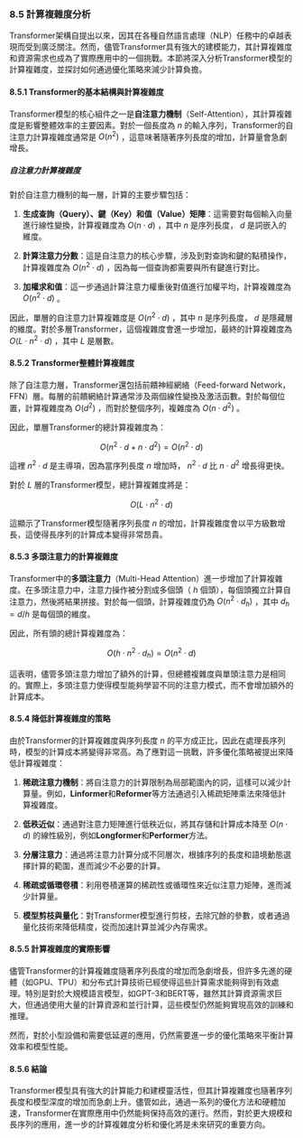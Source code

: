 ### **8.5 計算複雜度分析**

Transformer架構自提出以來，因其在各種自然語言處理（NLP）任務中的卓越表現而受到廣泛關注。然而，儘管Transformer具有強大的建模能力，其計算複雜度和資源需求也成為了實際應用中的一個挑戰。本節將深入分析Transformer模型的計算複雜度，並探討如何通過優化策略來減少計算負擔。

#### **8.5.1 Transformer的基本結構與計算複雜度**

Transformer模型的核心組件之一是**自注意力機制**（Self-Attention），其計算複雜度是影響整體效率的主要因素。對於一個長度為  $`n`$  的輸入序列，Transformer的自注意力計算複雜度通常是  $`O(n^2)`$ ，這意味著隨著序列長度的增加，計算量會急劇增長。

##### **自注意力計算複雜度**

對於自注意力機制的每一層，計算的主要步驟包括：

1. **生成查詢（Query）、鍵（Key）和值（Value）矩陣**：這需要對每個輸入向量進行線性變換，計算複雜度為  $`O(n \cdot d)`$ ，其中  $`n`$  是序列長度， $`d`$  是詞嵌入的維度。
   
2. **計算注意力分數**：這是自注意力的核心步驟，涉及到對查詢和鍵的點積操作，計算複雜度為  $`O(n^2 \cdot d)`$ ，因為每一個查詢都需要與所有鍵進行對比。

3. **加權求和值**：這一步通過計算注意力權重後對值進行加權平均，計算複雜度為  $`O(n^2 \cdot d)`$ 。

因此，單層的自注意力計算複雜度是  $`O(n^2 \cdot d)`$ ，其中  $`n`$  是序列長度， $`d`$  是隱藏層的維度。對於多層Transformer，這個複雜度會進一步增加，最終的計算複雜度為  $`O(L \cdot n^2 \cdot d)`$ ，其中  $`L`$  是層數。

#### **8.5.2 Transformer整體計算複雜度**

除了自注意力層，Transformer還包括前饋神經網絡（Feed-forward Network，FFN）層。每層的前饋網絡計算通常涉及兩個線性變換及激活函數。對於每個位置，計算複雜度為  $`O(d^2)`$ ，而對於整個序列，複雜度為  $`O(n \cdot d^2)`$ 。

因此，單層Transformer的總計算複雜度為：


```math
O(n^2 \cdot d + n \cdot d^2) = O(n^2 \cdot d)
```


這裡  $`n^2 \cdot d`$  是主導項，因為當序列長度  $`n`$  增加時， $`n^2 \cdot d`$  比  $`n \cdot d^2`$  增長得更快。

對於  $`L`$  層的Transformer模型，總計算複雜度將是：


```math
O(L \cdot n^2 \cdot d)
```


這顯示了Transformer模型隨著序列長度  $`n`$  的增加，計算複雜度會以平方級數增長，這使得長序列的計算成本變得非常昂貴。

#### **8.5.3 多頭注意力的計算複雜度**

Transformer中的**多頭注意力**（Multi-Head Attention）進一步增加了計算複雜度。在多頭注意力中，注意力操作被分割成多個頭（ $`h`$  個頭），每個頭獨立計算自注意力，然後將結果拼接。對於每一個頭，計算複雜度仍為  $`O(n^2 \cdot d_h)`$ ，其中  $`d_h = d / h`$  是每個頭的維度。

因此，所有頭的總計算複雜度為：


```math
O(h \cdot n^2 \cdot d_h) = O(n^2 \cdot d)
```


這表明，儘管多頭注意力增加了額外的計算，但總體複雜度與單頭注意力是相同的。實際上，多頭注意力使得模型能夠學習不同的注意力模式，而不會增加額外的計算成本。

#### **8.5.4 降低計算複雜度的策略**

由於Transformer的計算複雜度與序列長度  $`n`$  的平方成正比，因此在處理長序列時，模型的計算成本將變得非常高。為了應對這一挑戰，許多優化策略被提出來降低計算複雜度：

1. **稀疏注意力機制**：將自注意力的計算限制為局部範圍內的詞，這樣可以減少計算量。例如，**Linformer**和**Reformer**等方法通過引入稀疏矩陣乘法來降低計算複雜度。

2. **低秩近似**：通過對注意力矩陣進行低秩近似，將其存儲和計算成本降至  $`O(n \cdot d)`$  的線性級別，例如**Longformer**和**Performer**方法。

3. **分層注意力**：通過將注意力計算分成不同層次，根據序列的長度和語境動態選擇計算的範圍，進而減少不必要的計算。

4. **稀疏或循環卷積**：利用卷積運算的稀疏性或循環性來近似注意力矩陣，進而減少計算量。

5. **模型剪枝與量化**：對Transformer模型進行剪枝，去除冗餘的參數，或者通過量化技術來降低精度，從而加速計算並減少內存需求。

#### **8.5.5 計算複雜度的實際影響**

儘管Transformer的計算複雜度隨著序列長度的增加而急劇增長，但許多先進的硬體（如GPU、TPU）和分布式計算技術已經使得這些計算需求能夠得到有效處理。特別是對於大規模語言模型，如GPT-3和BERT等，雖然其計算資源需求巨大，但通過使用大量的計算資源和並行計算，這些模型仍然能夠實現高效的訓練和推理。

然而，對於小型設備和需要低延遲的應用，仍然需要進一步的優化策略來平衡計算效率和模型性能。

#### **8.5.6 結論**

Transformer模型具有強大的計算能力和建模靈活性，但其計算複雜度也隨著序列長度和模型深度的增加而急劇上升。儘管如此，通過一系列的優化方法和硬體加速，Transformer在實際應用中仍然能夠保持高效的運行。然而，對於更大規模和長序列的應用，進一步的計算複雜度分析和優化將是未來研究的重要方向。